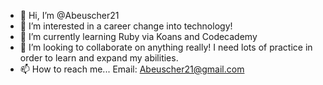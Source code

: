 - 👋 Hi, I’m @Abeuscher21
- 👀 I’m interested in a career change into technology!
- 🌱 I’m currently learning Ruby via Koans and Codecademy
- 💞️ I’m looking to collaborate on anything really! I need lots of practice in order to learn and expand my abilities.
- 📫 How to reach me... Email: Abeuscher21@gmail.com

<!---
Abeuscher21/Abeuscher21 is a ✨ special ✨ repository because its `README.md` (this file) appears on your GitHub profile.
You can click the Preview link to take a look at your changes.
--->
